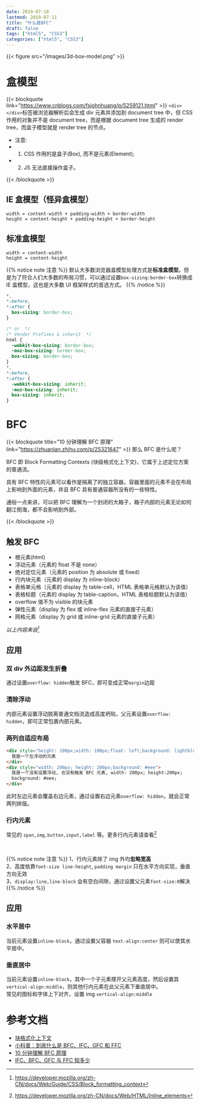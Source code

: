 ```yaml
---
date: 2019-07-10
lastmod: 2019-07-11
title: "什么是BFC"
draft: false
tags: ["html5", "CSS3"]
categories: ["html5", "CSS3"]
---
```


{{< figure src="/images/3d-box-model.png" >}}

# 盒模型

{{< blockquote link="https://www.cnblogs.com/fsjohnhuang/p/5259121.html" >}}
`<div></div>`标签被浏览器解析后会生成 div 元素并添加到 document tree 中，但 CSS 作用的对象并不是 document tree，而是根据 document tree 生成的 render tree，而盒子模型就是 render tree 的节点。

- 注意:
- 1. CSS 作用的是盒子(Box), 而不是元素(Element);
- 2. JS 无法直接操作盒子。

{{< /blockquote >}}

## IE 盒模型（怪异盒模型）

```
width = content-width + padding-width + border-width
height = content-height + padding-height + border-height

```

## 标准盒模型

```
width = content-width
height = content-height
```

{{% notice note 注意 %}}
默认大多数浏览器盒模型处理方式是**标准盒模型**。但是为了符合人们大多数的布局习惯，可以通过设置`box-sizing:border-box`转换成 IE 盒模型，这也是大多数 UI 框架样式的首选方式。
{{% /notice %}}

```css
*,
*:before,
*:after {
  box-sizing: border-box;
}

/* or  */
/* Vendor Prefixes & inherit  */
html {
  -webkit-box-sizing: border-box;
  -moz-box-sizing: border-box;
  box-sizing: border-box;
}
*,
*:before,
*:after {
  -webkit-box-sizing: inherit;
  -moz-box-sizing: inherit;
  box-sizing: inherit;
}
```

# BFC

{{< blockquote title="10 分钟理解 BFC 原理" link="https://zhuanlan.zhihu.com/p/25321647" >}}
那么 BFC 是什么呢？

BFC 即 Block Formatting Contexts (块级格式化上下文)，它属于上述定位方案的普通流。

具有 BFC 特性的元素可以看作是隔离了的独立容器，容器里面的元素不会在布局上影响到外面的元素，并且 BFC 具有普通容器所没有的一些特性。

通俗一点来讲，可以把 BFC 理解为一个封闭的大箱子，箱子内部的元素无论如何翻江倒海，都不会影响到外部。

{{< /blockquote >}}

## 触发 BFC

- 根元素(html)
- 浮动元素（元素的 float 不是 none）
- 绝对定位元素（元素的 position 为 absolute 或 fixed）
- 行内块元素（元素的 display 为 inline-block）
- 表格单元格（元素的 display 为 table-cell，HTML 表格单元格默认为该值）
- 表格标题（元素的 display 为 table-caption，HTML 表格标题默认为该值）
- overflow 值不为 visible 的块元素
- 弹性元素（display 为 flex 或 inline-flex 元素的直接子元素）
- 网格元素（display 为 grid 或 inline-grid 元素的直接子元素）

_以上内容来自[^footnote1]_
[^footnote1]:https://developer.mozilla.org/zh-CN/docs/Web/Guide/CSS/Block_formatting_context

## 应用

### 双 div 外边距发生折叠

通过设置`overflow: hidden`触发 BFC，即可变成正常`margin`边距

### 清除浮动

内部元素设置浮动脱离普通文档流造成高度坍陷，父元素设置`overflow: hidden`，即可正常包裹内部元素。

### 两列自适应布局

```html
<div style="height: 100px;width: 100px;float: left;background: lightblue">
  我是一个左浮动的元素
</div>
<div style="width: 200px; height: 200px;background: #eee">
  我是一个没有设置浮动, 也没有触发 BFC 元素, width: 200px; height:200px;
  background: #eee;
</div>
```

此时左边元素会覆盖右边元素，通过设置右边元素`overflow: hidden`，就会正常两列排版。

### 行内元素

常见的 `span,img,button,input,label` 等。更多行内元素请查看[^footnote2]
[^footnote2]: https://developer.mozilla.org/zh-CN/docs/Web/HTML/Inline_elements
<br>

{{% notice note 注意 %}}
1、行内元素除了 img 外均**忽略宽高**  
2、高度依靠`font-size line-height`, `padding margin` 只在水平方向实现，垂直方向无效  
3、`display:line,line-block` 会有空白间隙，通过设置父元素`font-size:0`解决
{{% /notice %}}

## 应用

### 水平居中

当前元素设置`inline-block`，通过设置父容器 `text-align:center` 则可以使其水平居中。

### 垂直居中

当前元素设置`inline-block`，其中一个子元素撑开父元素高度，然后设置其 `vertical-align:middle`，则其他行内元素在此父元素下垂直居中。  
常见的图标和字体上下对齐，设置 img `vertical-align:middle`

# 参考文档

- [块格式化上下文](https://developer.mozilla.org/zh-CN/docs/Web/Guide/CSS/Block_formatting_context)
- [小科普：到底什么是 BFC、IFC、GFC 和 FFC](https://juejin.im/entry/5938daf7a0bb9f006b2295db)
- [10 分钟理解 BFC 原理](https://zhuanlan.zhihu.com/p/25321647)
- [IFC、BFC、GFC 与 FFC 知多少](https://www.liayal.com/article/5a4b645276b2f863f44722cf)
